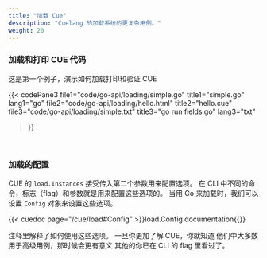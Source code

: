 ```yaml
---
title: "加载 Cue"
description: "Cuelang 的加载系统的更复杂用例。"
weight: 20
---
```


### 加载和打印 CUE 代码 

这是第一个例子，演示如何加载打印和验证 CUE

{{< codePane3
	file1="code/go-api/loading/simple.go"  title1="simple.go" lang1="go" 
	file2="code/go-api/loading/hello.html" title2="hello.cue"
	file3="code/go-api/loading/simple.txt" title3="go run fields.go" lang3="txt" 
>}}

<br>

### 加载的配置

CUE 的 `load.Instances` 接受传入第二个参数用来配置选项。
在 CLI 中不同的命令，标志（flag）和参数就是用来配置这些选项的。
当用 Go 来加载时，我们可以设置 `Config` 对象来设置这些选项。

{{< cuedoc page="/cue/load#Config" >}}load.Config documentation{{</cuedoc>}}

注释里解释了如何使用这些选项。
一旦你更加了解 CUE，你就知道
他们中大多数用于高级用例，那时候会更有意义
其他的你已在 CLI 的 flag 里看过了。

